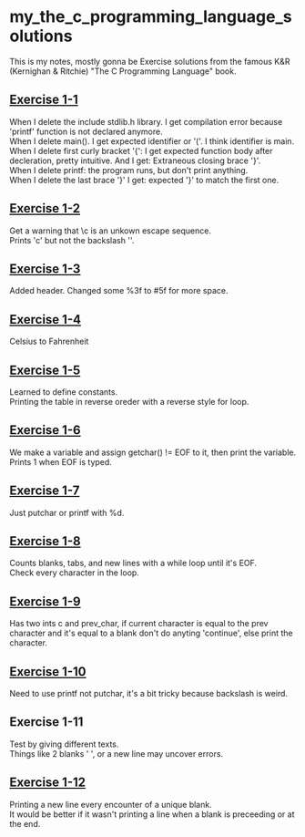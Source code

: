 # my_the_c_programming_language_solutions
This is my notes, mostly gonna be Exercise solutions from the famous K&amp;R (Kernighan &amp; Ritchie) "The C Programming Language" book.

## [Exercise 1-1](Ex-1-1.c)
When I delete the include stdlib.h library. I get compilation error because 'printf' function is not declared anymore.  
When I delete main(). I get expected identifier or '('. I think identifier is main.  
When I delete first curly bracket '{': I get expected function body after decleration, pretty intuitive. And I get: Extraneous closing brace '}'.  
When I delete printf: the program runs, but don't print anything.  
When I delete the last brace '}' I get: expected '}' to match the first one.  

## [Exercise 1-2](Ex-1-2.c)
Get a warning that \c is an unkown escape sequence.  
Prints 'c' but not the backslash '\'.  

## [Exercise 1-3](Ex-1-3.c)
Added header. Changed some %3f to #5f for more space.  

## [Exercise 1-4](Ex-1-4.c)
Celsius to Fahrenheit

## [Exercise 1-5](Ex-1-5.c)
Learned to define constants.  
Printing the table in reverse oreder with a reverse style for loop.  

## [Exercise 1-6](Ex-1-6.c)
We make a variable and assign getchar() != EOF to it, then print the variable.  
Prints 1 when EOF is typed.  

## [Exercise 1-7](Ex-1-7.c)
Just putchar or printf with %d.

## [Exercise 1-8](Ex-1-8.c)
Counts blanks, tabs, and new lines with a while loop until it's EOF.  
Check every character in the loop.  

## [Exercise 1-9](Ex-1-9.c)
Has two ints c and prev_char, if current character is equal to the prev character and it's equal to a blank don't do anyting 'continue', else print the character.  

## [Exercise 1-10](Ex-1-10.c)
Need to use printf not putchar, it's a bit tricky because backslash is weird.  

## Exercise 1-11
Test by giving different texts.  
Things like 2 blanks '  ', or a new line may uncover errors.  

## [Exercise 1-12](Ex-1-12.c)
Printing a new line every encounter of a unique blank.  
It would be better if it wasn't printing a line when a blank is preceeding or at the end.  

